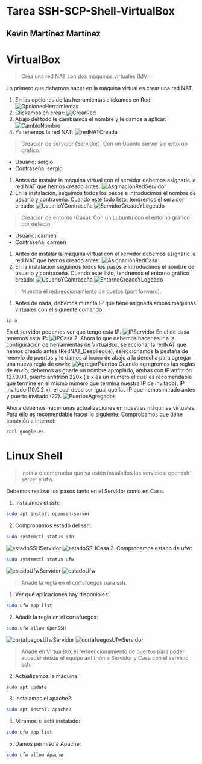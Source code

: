 # Tarea SSH-SCP-Shell-VirtualBox
## Kevin Martínez Martínez

# VirtualBox
> Crea una red NAT con dos máquinas virtuales (MV):

Lo primero que debemos hacer en la máquina virtual es crear una red NAT.
1. En las opciones de las herramientas clickamos en Red:
![OpcionesHerramientas](/img/img01_vbox.png)
2. Clickamos en crear:
![CrearRed](/img/img02_vbox.png)
3. Abajo del todo le cambiamos el nombre y le damos a aplicar:
![CambioNombre](/img/img03_vbox.png)
4. Ya tenemos la red NAT:
![redNATCreada](/img/img04_vbox.png)

> Creación de servidor (Servidor). Con un Ubuntu server sin entorno gráfico.
* Usuario: sergio
* Contraseña: sergio

1. Antes de instalar la máquina virtual con el servidor debemos asignarle la red NAT que hemos creado antes:
![AsginaciónRedServidor](/img/img01_mvServidor.png)
2. En la instalación, seguimos todos los pasos e introducimos el nombre de usuario y contraseña. Cuando esté todo listo, tendremos el servidor creado:
![UsuarioYContraseña](/img/img02_mvServidor.png)
![ServidorCreadoYLogeado](/img/img03_mvServidor.png)

> Creación de entorno (Casa). Con un Lubuntu con el entorno gráfico por defecto.
* Usuario: carmen
* Contraseña: carmen

1. Antes de instalar la máquina virtual con el servidor debemos asignarle la red NAT que hemos creado antes:
![AsignaciónRedCasa](/img/img01_mvCasa.png)
2. En la instalación seguimos todos los pasos e introducimos el nombre de usuario y contraseña. Cuando esté listo, tendremos el entorno gráfico creado:
![UsuarioYContraseña](/img/img02_mvCasa.png)
![EntornoCreadoYLogeado](/img/img03_mvCasa.png)

> Muestra el redireccionamiento de puetos (port forward).
1. Antes de nada, debemos mirar la IP que tiene asignada ambas máquinas virtuales con el siguiente comando:
```bash
ip a
```
En el servidor podemos ver que tengo esta IP:
![IPServidor](/img/img01_puertos.png)
En el de casa tenemos esta IP:
![IPCasa](/img/img02_puertos.png)
2. Ahora lo que debemos hacer es ir a la configuración de herramientas de VirtualBox, seleccionar la redNAT que hemos creado antes (RedNAT_Despliegue), seleccionamos la pestaña de reenvío de puertos y le damos al icono de abajo a la derecha para agregar una nueva regla de envío:
![AgregarPuertos](/img/img03_puertos.png)
Cuando agregremos las reglas de envío, debemos asignarle un nombre apropiado, ambas con IP anfitrión 127.0.0.1, puerto anfitrión 220x (la x es un número el cual es recomendable que termine en el mismo número  que termina nuestra IP de invitado), IP invitado (10.0.2.x), el cual debe ser igual que las IP que hemos mirado antes y puerto invitado (22).
![PuertosAgregados](/img/img04_puertos.png)

Ahora debemos hacer unas actualizaciones en nuestras máquinas virtuales. Para ello es recomendable hacer lo siguiente:
Comprobamos que tiene conexión a Internet:
```bash
curl google.es
```
# Linux Shell 

> Instala o comprueba que ya estén instalados los servicios: openssh-server y ufw.

Debemos realizar los pasos tanto en el Servidor como en Casa.
1. Instalamos el ssh:
```bash
sudo apt install openssh-server
```
2. Comprobamos estado del ssh:
```bash
sudo systemctl status ssh
```
![estadoSSHServidor](/img/img01_sshServidor.png)
![estadoSSHCasa](/img/img01_sshCasa.png)
3. Comprobamos estado de ufw:
```bash
sudo systemctl status ufw
```
![estadoUfwServidor](/img/img02_ufwServidor.png)
![estadoUfw](/img/img02_ufwCasa.png)

> Añade la regla en el cortafuegos para ssh.

1. Ver qué aplicaciones hay disponibles:
```bash
sudo ufw app list
```
2. Añadir la regla en el cortafuegos:
```bash
sudo ufw allow OpenSSH
```
![cortafuegosUfwServidor](/img/img03_ufwServidor.png)
![cortafuegosUfwServidor](/img/img03_ufwCasa.png)

> Añade en VirtualBox el redireccionamiento de puertos para poder acceder desde el equipo anfitrión a Servidor y Casa con el servicio ssh.



2. Actualizamos la máquina:
```bash
sudo apt update
```
3. Instalamos el apache2:
```bash
sudo apt install apache2
```
4. Miramos si está instalado:
```bash
sudo ufw app list
```
5. Damos permiso a Apache:
```bash
sudo ufw allow Apache
```

